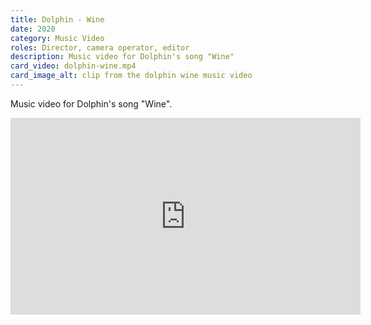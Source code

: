 ```yaml
---
title: Dolphin - Wine
date: 2020
category: Music Video
roles: Director, camera operator, editor
description: Music video for Dolphin's song "Wine"
card_video: dolphin-wine.mp4
card_image_alt: clip from the dolphin wine music video
---
```


Music video for Dolphin's song "Wine".

<iframe width="560" height="315" src="https://www.youtube.com/embed/3Zbs5AUzeSA?si=5uhUoxfPXjqgGO-S" title="YouTube video player" frameborder="0" allow="accelerometer; autoplay; clipboard-write; encrypted-media; gyroscope; picture-in-picture; web-share" referrerpolicy="strict-origin-when-cross-origin" allowfullscreen></iframe>

